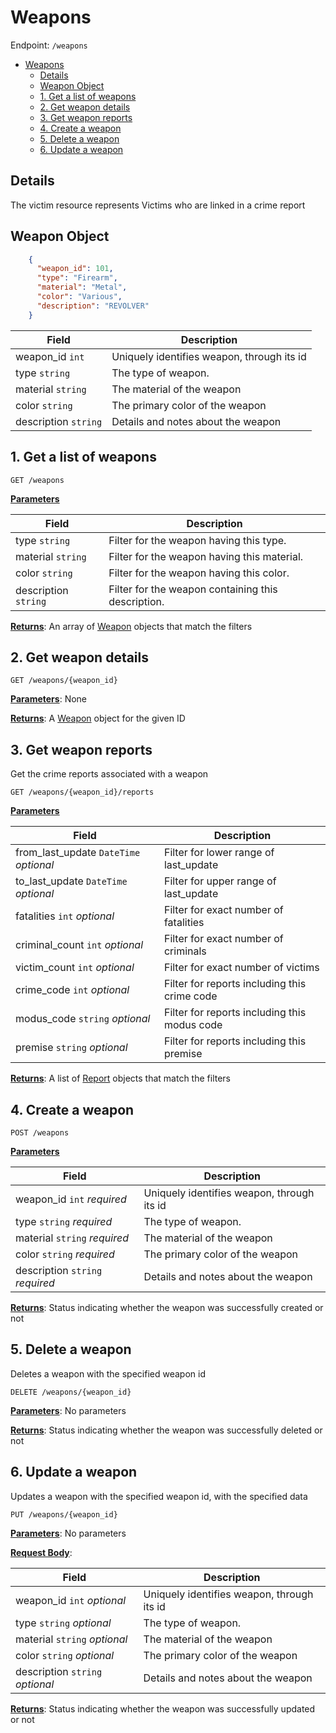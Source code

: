 # Weapons
Endpoint: `/weapons`

- [Weapons](#weapons)
  - [Details](#details)
  - [Weapon Object](#weapon-object)
  - [1. Get a list of weapons](#1-get-a-list-of-weapons)
  - [2. Get weapon details](#2-get-weapon-details)
  - [3. Get weapon reports](#3-get-weapon-reports)
  - [4. Create a weapon](#4-create-a-weapon)
  - [5. Delete a weapon](#5-delete-a-weapon)
  - [6. Update a weapon](#6-update-a-weapon)

## Details

The victim resource represents Victims who are linked in a crime report

## Weapon Object

```json
    {
      "weapon_id": 101,
      "type": "Firearm",
      "material": "Metal",
      "color": "Various",
      "description": "REVOLVER"
    }
```

| Field                | Description                                |
|----------------------|--------------------------------------------|
| weapon_id `int`      | Uniquely identifies weapon, through its id |
| type  `string`       | The type of weapon.                        |
| material `string`    | The material of the weapon                 |
| color `string`       | The primary color of the weapon            |
| description `string` | Details and notes about the weapon         |

## 1. Get a list of weapons

`GET /weapons`

**<u>Parameters</u>**

| Field                | Description                                        |
|----------------------|----------------------------------------------------|
| type  `string`       | Filter for the weapon having this type.            |
| material `string`    | Filter for the weapon having this material.        |
| color `string`       | Filter for the weapon having this color.           |
| description `string` | Filter for the weapon containing this description. |

**<u>Returns</u>**: An array of [Weapon](#weapon-object) objects that match the filters

## 2. Get weapon details

`GET /weapons/{weapon_id}`

**<u>Parameters</u>**: None

**<u>Returns</u>**: A [Weapon](#weapon-object) object for the given ID

## 3. Get weapon reports

Get the crime reports associated with a weapon

`GET /weapons/{weapon_id}/reports`

**<u>Parameters</u>**

| Field                                  | Description                                  |
|----------------------------------------|----------------------------------------------|
| from_last_update `DateTime` *optional* | Filter for lower range of last_update        |
| to_last_update `DateTime` *optional*   | Filter for upper range of last_update        |
| fatalities `int` *optional*            | Filter for exact number of fatalities        |
| criminal_count `int` *optional*        | Filter for exact number of criminals         |
| victim_count `int` *optional*          | Filter for exact number of victims           |
| crime_code `int` *optional*            | Filter for reports including this crime code |
| modus_code `string` *optional*         | Filter for reports including this modus code |
| premise `string` *optional*            | Filter for reports including this premise    |

**<u>Returns</u>**: A list of [Report](reports.md#report-object) objects that match the filters

## 4. Create a weapon

`POST /weapons`

**<u>Parameters</u>**

| Field                           | Description                                |
|---------------------------------|--------------------------------------------|
| weapon_id `int` *required*      | Uniquely identifies weapon, through its id |
| type  `string` *required*       | The type of weapon.                        |
| material `string` *required*    | The material of the weapon                 |
| color `string` *required*       | The primary color of the weapon            |
| description `string` *required* | Details and notes about the weapon         |

**<u>Returns</u>**: Status indicating whether the weapon was successfully created or not

## 5. Delete a weapon

Deletes a weapon with the specified weapon id

`DELETE /weapons/{weapon_id}`

**<u>Parameters</u>**: No parameters

**<u>Returns</u>**: Status indicating whether the weapon was successfully deleted or not

## 6. Update a weapon

Updates a weapon with the specified weapon id, with the specified data

`PUT /weapons/{weapon_id}`

**<u>Parameters</u>**: No parameters

**<u>Request Body</u>**:

| Field                           | Description                                |
|---------------------------------|--------------------------------------------|
| weapon_id `int` *optional*      | Uniquely identifies weapon, through its id |
| type  `string` *optional*       | The type of weapon.                        |
| material `string` *optional*    | The material of the weapon                 |
| color `string` *optional*       | The primary color of the weapon            |
| description `string` *optional* | Details and notes about the weapon         |

**<u>Returns</u>**: Status indicating whether the weapon was successfully updated or not